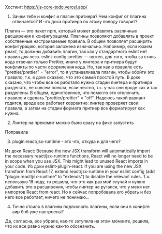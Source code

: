 Хостинг: https://js-core-todo.vercel.app/

1) Зачем тебе и конфиг и плагин притиера? Чем конфиг от плагина отличается? И что дока притиера по этому поводу говорит?

Плагин — это пакет npm, который может добавлять различные расширения к конфигурациям. Плагины позволяют добавлять в проект собственные настраиваемые правила. В общем позволяет расширять конфигурацию, которая заложена изначально. Например, если юзаем реакт, то должны добавить плагин, так как у стандартного eslint нет правил для него.
eslint-config-prettier — нужен, для того, чтобы за стиль кода отвечал только Prettier, иначе у линтера и притиера будут конфликты по части оформления кода.
Но, так как в правиле есть "prettier/prettier" = "error", то я устанавливала плагин, чтобы обойти это правило, т.к. в доке сказано, что это самый простой путь. 
В доке сказано, что чтобы все ок работало нужно стадии линтера и притиера разделять, не совсем поняла, если честно, т.к. у нас они вроде как и так разделены. В общем, единственное, что помогло это отключить правило и сделать "prettier/prettier" = "off". Надеюсь такой вариант годится, вроде все работает корректно: линтер проверяет свои правила, а затем на стадии формата притиер все форматирует как нужно.
	
2) Линтер на прекомит можно было сразу на фикс запустить

Поправила
	
3) plugin:react/jsx-runtime - это что, откуда и для чего?

Из доки React: Because the new JSX transform will automatically import the necessary react/jsx-runtime functions, React will no longer need to be in scope when you use JSX. This might lead to unused React imports in your code.
Из доки eslint-plugin-react: If you are using the new JSX transform from React 17, extend react/jsx-runtime in your eslint config (add "plugin:react/jsx-runtime" to "extends") to disable the relevant rules.
Т.к. использую 18 ноду, то решила, что это как раз мой случай и нужно добавить это в расширения, чтобы линтер не ругался, что у меня нет импортов React from react.
Но я сейчас попробовала его убрать и без него все работает, ничего не понимаю...

4) Точно стоило в плагины подлкючать плагины, если они в конифге аир бнб уже настроены?

Да, согласна, все убрала, как-то затупила на этом моменте, решила, что их все равно нужно как-то обозначить.
